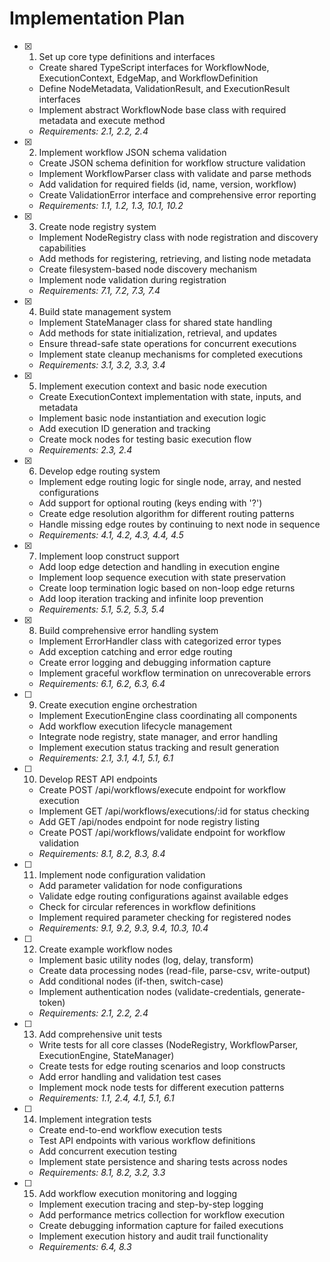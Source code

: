 # Implementation Plan

- [x] 1. Set up core type definitions and interfaces
  - Create shared TypeScript interfaces for WorkflowNode, ExecutionContext, EdgeMap, and WorkflowDefinition
  - Define NodeMetadata, ValidationResult, and ExecutionResult interfaces
  - Implement abstract WorkflowNode base class with required metadata and execute method
  - _Requirements: 2.1, 2.2, 2.4_

- [x] 2. Implement workflow JSON schema validation
  - Create JSON schema definition for workflow structure validation
  - Implement WorkflowParser class with validate and parse methods
  - Add validation for required fields (id, name, version, workflow)
  - Create ValidationError interface and comprehensive error reporting
  - _Requirements: 1.1, 1.2, 1.3, 10.1, 10.2_

- [x] 3. Create node registry system
  - Implement NodeRegistry class with node registration and discovery capabilities
  - Add methods for registering, retrieving, and listing node metadata
  - Create filesystem-based node discovery mechanism
  - Implement node validation during registration
  - _Requirements: 7.1, 7.2, 7.3, 7.4_

- [x] 4. Build state management system
  - Implement StateManager class for shared state handling
  - Add methods for state initialization, retrieval, and updates
  - Ensure thread-safe state operations for concurrent executions
  - Implement state cleanup mechanisms for completed executions
  - _Requirements: 3.1, 3.2, 3.3, 3.4_

- [x] 5. Implement execution context and basic node execution
  - Create ExecutionContext implementation with state, inputs, and metadata
  - Implement basic node instantiation and execution logic
  - Add execution ID generation and tracking
  - Create mock nodes for testing basic execution flow
  - _Requirements: 2.3, 2.4_

- [x] 6. Develop edge routing system
  - Implement edge routing logic for single node, array, and nested configurations
  - Add support for optional routing (keys ending with '?')
  - Create edge resolution algorithm for different routing patterns
  - Handle missing edge routes by continuing to next node in sequence
  - _Requirements: 4.1, 4.2, 4.3, 4.4, 4.5_

- [x] 7. Implement loop construct support
  - Add loop edge detection and handling in execution engine
  - Implement loop sequence execution with state preservation
  - Create loop termination logic based on non-loop edge returns
  - Add loop iteration tracking and infinite loop prevention
  - _Requirements: 5.1, 5.2, 5.3, 5.4_

- [x] 8. Build comprehensive error handling system
  - Implement ErrorHandler class with categorized error types
  - Add exception catching and error edge routing
  - Create error logging and debugging information capture
  - Implement graceful workflow termination on unrecoverable errors
  - _Requirements: 6.1, 6.2, 6.3, 6.4_

- [ ] 9. Create execution engine orchestration
  - Implement ExecutionEngine class coordinating all components
  - Add workflow execution lifecycle management
  - Integrate node registry, state manager, and error handling
  - Implement execution status tracking and result generation
  - _Requirements: 2.1, 3.1, 4.1, 5.1, 6.1_

- [ ] 10. Develop REST API endpoints
  - Create POST /api/workflows/execute endpoint for workflow execution
  - Implement GET /api/workflows/executions/:id for status checking
  - Add GET /api/nodes endpoint for node registry listing
  - Create POST /api/workflows/validate endpoint for workflow validation
  - _Requirements: 8.1, 8.2, 8.3, 8.4_

- [ ] 11. Implement node configuration validation
  - Add parameter validation for node configurations
  - Validate edge routing configurations against available edges
  - Check for circular references in workflow definitions
  - Implement required parameter checking for registered nodes
  - _Requirements: 9.1, 9.2, 9.3, 9.4, 10.3, 10.4_

- [ ] 12. Create example workflow nodes
  - Implement basic utility nodes (log, delay, transform)
  - Create data processing nodes (read-file, parse-csv, write-output)
  - Add conditional nodes (if-then, switch-case)
  - Implement authentication nodes (validate-credentials, generate-token)
  - _Requirements: 2.1, 2.2, 2.4_

- [ ] 13. Add comprehensive unit tests
  - Write tests for all core classes (NodeRegistry, WorkflowParser, ExecutionEngine, StateManager)
  - Create tests for edge routing scenarios and loop constructs
  - Add error handling and validation test cases
  - Implement mock node tests for different execution patterns
  - _Requirements: 1.1, 2.4, 4.1, 5.1, 6.1_

- [ ] 14. Implement integration tests
  - Create end-to-end workflow execution tests
  - Test API endpoints with various workflow definitions
  - Add concurrent execution testing
  - Implement state persistence and sharing tests across nodes
  - _Requirements: 8.1, 8.2, 3.2, 3.3_

- [ ] 15. Add workflow execution monitoring and logging
  - Implement execution tracing and step-by-step logging
  - Add performance metrics collection for workflow execution
  - Create debugging information capture for failed executions
  - Implement execution history and audit trail functionality
  - _Requirements: 6.4, 8.3_